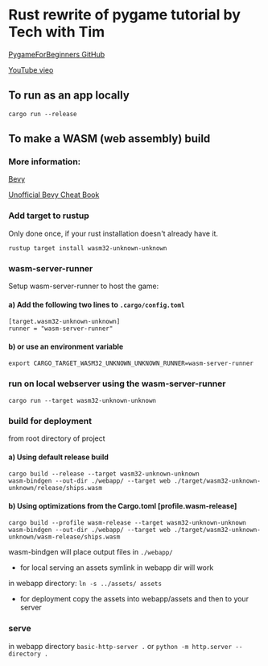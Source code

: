 # Rust rewrite of pygame tutorial by Tech with Tim
[PygameForBeginners GitHub](https://github.com/techwithtim/PygameForBeginners)

[YouTube vieo](https://www.youtube.com/watch?v=jO6qQDNa2UY&t=99s)

## To run as an app locally
`cargo run --release`

## To make a WASM (web assembly) build
### More information:
[Bevy](https://github.com/bevyengine/bevy/tree/main/examples#wasm)

[Unofficial Bevy Cheat Book](https://bevy-cheatbook.github.io/platforms/wasm.html)

### Add target to rustup
Only done once, if your rust installation doesn't already have it.
```
rustup target install wasm32-unknown-unknown
```

### wasm-server-runner
Setup wasm-server-runner to host the game: 
#### a) Add the following two lines to `.cargo/config.toml`
```
[target.wasm32-unknown-unknown]
runner = "wasm-server-runner"
```
#### b) or use an environment variable
`export CARGO_TARGET_WASM32_UNKNOWN_UNKNOWN_RUNNER=wasm-server-runner`

### run on local webserver using the wasm-server-runner
`cargo run --target wasm32-unknown-unknown`

### build for deployment
from root directory of project

#### a) Using default release build
```
cargo build --release --target wasm32-unknown-unknown
wasm-bindgen --out-dir ./webapp/ --target web ./target/wasm32-unknown-unknown/release/ships.wasm
```
#### b) Using optimizations from the Cargo.toml [profile.wasm-release]
```
cargo build --profile wasm-release --target wasm32-unknown-unknown
wasm-bindgen --out-dir ./webapp/ --target web ./target/wasm32-unknown-unknown/wasm-release/ships.wasm
```

wasm-bindgen will place output files in `./webapp/`
- for local serving an assets symlink in webapp dir will work

in webapp directory:
`ln -s ../assets/ assets`

- for deployment copy the assets into webapp/assets and then to your server

### serve
in webapp directory
`basic-http-server .`
or
`python -m http.server --directory .`
